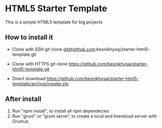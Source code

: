 # HTML5 Starter Template
This is a simple HTML5 template for big projects

## How to install it

- Clone with SSH 
git clone git@github.com:besnikhysaj/starter-html5-template.git

- Clone with HTTPS 
git clone https://github.com/besnikhysaj/starter-html5-template.git

- Direct download
https://github.com/besnikhysaj/starter-html5-template/archive/master.zip

## After install
1. Run "npm install", to install all npm dependecies
2. Run "grunt" or "grunt serve", to create a local and livereload server with GruntJs